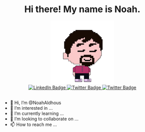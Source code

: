 <div id="header" align="center">
  <h1> Hi there! My name is Noah.</h1>
  <img src="./noah-color-1024.png" width="200"/>
  <div id="badges">
    <a href="https://www.linkedin.com/in/noah-aldhous-4436a3195/">
      <img src="https://img.shields.io/badge/LinkedIn-blue?style=for-the-badge&logo=linkedin&logoColor=white" alt="LinkedIn Badge"/>
    </a>
    <a href="https://www.noahaldhous.com/">
      <img src="https://img.shields.io/badge/Website-ff60d4?style=for-the-badge" alt="Twitter Badge"/>
    </a>
    <a href="https://twitter.com/theOldHaus">
      <img src="https://img.shields.io/badge/Twitter-blue?style=for-the-badge&logo=twitter&logoColor=white" alt="Twitter Badge"/>
    </a>  
  </div>
  <img src="https://komarev.com/ghpvc/?username=NoahAldhous&style=flat-square&color=ff60d4" alt=""/>
</div>

- 👋 Hi, I’m @NoahAldhous
- 👀 I’m interested in ...
- 🌱 I’m currently learning ...
- 💞️ I’m looking to collaborate on ...
- 📫 How to reach me ...

<!---
NoahAldhous/NoahAldhous is a ✨ special ✨ repository because its `README.md` (this file) appears on your GitHub profile.
You can click the Preview link to take a look at your changes.
--->
